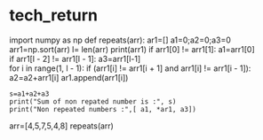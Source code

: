 # tech_return


import numpy as np
def repeats(arr):
    ar1=[]
    a1=0;a2=0;a3=0
    arr1=np.sort(arr)
    l= len(arr)
    print(arr1)
    if arr1[0] != arr1[1]:
        a1=arr1[0]      
    if arr1[l - 2] != arr1[l - 1]:
       a3=arr1[l-1]  
    for i in range(1, l - 1):
        if (arr1[i] != arr1[i + 1] and arr1[i] != arr1[i - 1]):
            a2=a2+arr1[i]
            ar1.append(arr1[i])
           
    s=a1+a2+a3
    print("Sum of non repated number is :", s)
    print("Non repeated numbers :",[ a1, *ar1, a3])
   
 
arr=[4,5,7,5,4,8]
repeats(arr) 
